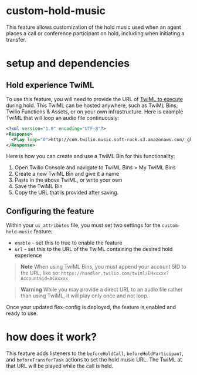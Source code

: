 # custom-hold-music

This feature allows customization of the hold music used when an agent places a call or conference participant on hold, including when initiating a transfer.

# setup and dependencies

## Hold experience TwiML

To use this feature, you will need to provide the URL of [TwiML to execute](https://www.twilio.com/docs/voice/twiml) during hold. This TwiML can be hosted anywhere, such as TwiML Bins, Twilio Functions & Assets, or on your own infrastructure. Here is example TwiML that will loop an audio file continuously:

```xml
<?xml version="1.0" encoding="UTF-8"?>
<Response>
  <Play loop="0">http://com.twilio.music.soft-rock.s3.amazonaws.com/_ghost_-_promo_2_sample_pack.mp3</Play>
</Response>
```

Here is how you can create and use a TwiML Bin for this functionality:

1. Open Twilio Console and navigate to TwiML Bins > My TwiML Bins
2. Create a new TwiML Bin and give it a name
3. Paste in the above TwiML, or write your own
4. Save the TwiML Bin
5. Copy the URL that is provided after saving.

## Configuring the feature

Within your `ui_attributes` file, you must set two settings for the `custom-hold-music` feature:

- `enable` - set this to true to enable the feature
- `url` - set this to the URL of the TwiML containing the desired hold experience

> **Note**
> When using TwiML Bins, you must append your account SID to the URL, like so: `https://handler.twilio.com/twiml/EHxxxxx?AccountSid=ACxxxxx`

> **Warning**
> While you may provide a direct URL to an audio file rather than using TwiML, it will play only once and not loop.

Once your updated flex-config is deployed, the feature is enabled and ready to use.

# how does it work?

This feature adds listeners to the `beforeHoldCall`, `beforeHoldParticipant`, and `beforeTransferTask` actions to set the hold music URL. The TwiML at that URL will be played while the call is held.